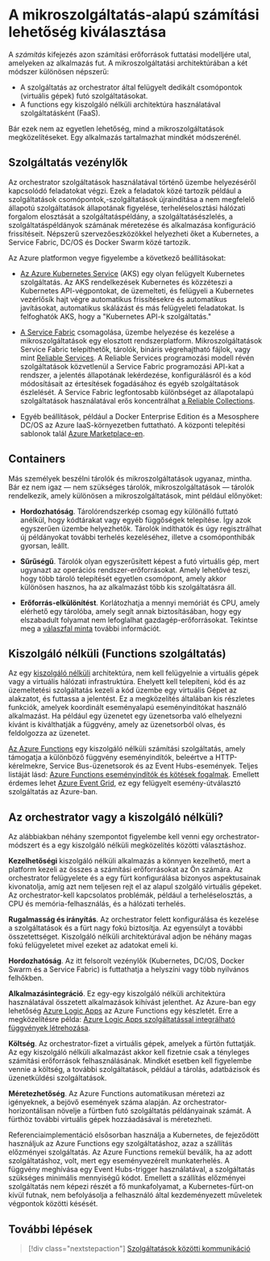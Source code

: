 # <a name="choosing-a-compute-option-for-microservices"></a>A mikroszolgáltatás-alapú számítási lehetőség kiválasztása

A *számítás* kifejezés azon számítási erőforrások futtatási modelljére utal, amelyeken az alkalmazás fut. A mikroszolgáltatási architektúrában a két módszer különösen népszerű:

- A szolgáltatás az orchestrator által felügyelt dedikált csomópontok (virtuális gépek) futó szolgáltatásokat.
- A functions egy kiszolgáló nélküli architektúra használatával szolgáltatásként (FaaS).

Bár ezek nem az egyetlen lehetőség, mind a mikroszolgáltatások megközelítéseket. Egy alkalmazás tartalmazhat mindkét módszerénél.

## <a name="service-orchestrators"></a>Szolgáltatás vezénylők

Az orchestrator szolgáltatások használatával történő üzembe helyezéséről kapcsolódó feladatokat végzi. Ezek a feladatok közé tartozik például a szolgáltatások csomópontok,-szolgáltatások újraindítása a nem megfelelő állapotú szolgáltatások állapotának figyelése, terheléselosztási hálózati forgalom elosztását a szolgáltatáspéldány, a szolgáltatásészlelés, a szolgáltatáspéldányok számának méretezése és alkalmazása konfiguráció frissítéseit. Népszerű szervezőeszközökkel helyezheti őket a Kubernetes, a Service Fabric, DC/OS és Docker Swarm közé tartozik.

Az Azure platformon vegye figyelembe a következő beállításokat:

- [Az Azure Kubernetes Service](/azure/aks/) (AKS) egy olyan felügyelt Kubernetes szolgáltatás. Az AKS rendelkezések Kubernetes és közzéteszi a Kubernetes API-végpontokat, de üzemelteti, és felügyeli a Kubernetes vezérlősík hajt végre automatikus frissítésekre és automatikus javításokat, automatikus skálázást és más felügyeleti feladatokat. Is felfoghatók AKS, hogy a "Kubernetes API-k szolgáltatás."

- [A Service Fabric](/azure/service-fabric/) csomagolása, üzembe helyezése és kezelése a mikroszolgáltatások egy elosztott rendszerplatform. Mikroszolgáltatások Service Fabric telepíthetők, tárolók, bináris végrehajtható fájlok, vagy mint [Reliable Services](/azure/service-fabric/service-fabric-reliable-services-introduction). A Reliable Services programozási modell révén szolgáltatások közvetlenül a Service Fabric programozási API-kat a rendszer, a jelentés állapotának lekérdezése, konfigurálásról és a kód módosításait az értesítések fogadásához és egyéb szolgáltatások észlelését. A Service Fabric legfontosabb különbséget az állapotalapú szolgáltatások használatával erős koncentrálhat [a Reliable Collections](/azure/service-fabric/service-fabric-reliable-services-reliable-collections).

- Egyéb beállítások, például a Docker Enterprise Edition és a Mesosphere DC/OS az Azure IaaS-környezetben futtatható. A központi telepítési sablonok talál [Azure Marketplace-en](https://azuremarketplace.microsoft.com).

## <a name="containers"></a>Containers

Más személyek beszélni tárolók és mikroszolgáltatások ugyanaz, mintha. Bár ez nem igaz &mdash; nem szükséges tárolók, mikroszolgáltatások &mdash; tárolók rendelkezik, amely különösen a mikroszolgáltatások, mint például előnyöket:

- **Hordozhatóság**. Tárolórendszerkép csomag egy különálló futtató anélkül, hogy kódtárakat vagy egyéb függőségek telepítése. Így azok egyszerűen üzembe helyezhetők. Tárolók indíthatók és úgy regisztrálhat új példányokat további terhelés kezeléséhez, illetve a csomóponthibák gyorsan, leállt.

- **Sűrűségű**. Tárolók olyan egyszerűsített képest a futó virtuális gép, mert ugyanazt az operációs rendszer-erőforrásokat. Amely lehetővé teszi, hogy több tároló telepítését egyetlen csomópont, amely akkor különösen hasznos, ha az alkalmazást több kis szolgáltatásra áll.

- **Erőforrás-elkülönítést**. Korlátozhatja a mennyi memóriát és CPU, amely elérhető egy tárolóba, amely segít annak biztosításában, hogy egy elszabadult folyamat nem lefoglalhat gazdagép-erőforrásokat. Tekintse meg a [válaszfal minta](../../patterns/bulkhead.md) további információt.

## <a name="serverless-functions-as-a-service"></a>Kiszolgáló nélküli (Functions szolgáltatás)

Az egy [kiszolgáló nélküli](https://azure.microsoft.com/solutions/serverless/) architektúra, nem kell felügyelnie a virtuális gépek vagy a virtuális hálózati infrastruktúra. Ehelyett kell telepíteni, kód és az üzemeltetési szolgáltatás kezeli a kód üzembe egy virtuális Gépet az alakzatot, és futtassa a jelentést. Ez a megközelítés általában kis részletes funkciók, amelyek koordinált eseményalapú eseményindítókat használó alkalmazást. Ha például egy üzenetet egy üzenetsorba való elhelyezni kívánt is kiválthatják a függvény, amely az üzenetsorból olvas, és feldolgozza az üzenetet.

[Az Azure Functions](/azure/azure-functions/) egy kiszolgáló nélküli számítási szolgáltatás, amely támogatja a különböző függvény eseményindítók, beleértve a HTTP-kérelmekre, Service Bus-üzenetsorok és az Event Hubs-események. Teljes listáját lásd: [Azure Functions eseményindítók és kötések fogalmak](/azure/azure-functions/functions-triggers-bindings). Emellett érdemes lehet [Azure Event Grid](/azure/event-grid/), ez egy felügyelt esemény-útválasztó szolgáltatás az Azure-ban.

<!-- markdownlint-disable MD026 -->

## <a name="orchestrator-or-serverless"></a>Az orchestrator vagy a kiszolgáló nélküli?

<!-- markdownlint-enable MD026 -->

Az alábbiakban néhány szempontot figyelembe kell venni egy orchestrator-módszert és a egy kiszolgáló nélküli megközelítés közötti választáshoz.

**Kezelhetőségi** kiszolgáló nélküli alkalmazás a könnyen kezelhető, mert a platform kezeli az összes a számítási erőforrásokat az Ön számára. Az orchestrator felügyelete és a egy fürt konfigurálása bizonyos aspektusainak kivonatolja, amíg azt nem teljesen rejt el az alapul szolgáló virtuális gépeket. Az orchestrator-kell kapcsolatos problémák, például a terheléselosztás, a CPU és memória-felhasználás, és a hálózati terhelés.

**Rugalmasság és irányítás**. Az orchestrator felett konfigurálása és kezelése a szolgáltatások és a fürt nagy fokú biztosítja. Az egyensúlyt a további összetettséget. Kiszolgáló nélküli architektúrával adjon be néhány magas fokú felügyeletet mivel ezeket az adatokat emeli ki.

**Hordozhatóság**. Az itt felsorolt vezénylők (Kubernetes, DC/OS, Docker Swarm és a Service Fabric) is futtathatja a helyszíni vagy több nyilvános felhőkben.

**Alkalmazásintegráció**. Ez egy-egy kiszolgáló nélküli architektúra használatával összetett alkalmazások kihívást jelenthet. Az Azure-ban egy lehetőség [Azure Logic Apps](/azure/logic-apps/) az Azure Functions egy készletét. Erre a megközelítésre példa: [Azure Logic Apps szolgáltatással integrálható függvények létrehozása](/azure/azure-functions/functions-twitter-email).

**Költség**. Az orchestrator-fizet a virtuális gépek, amelyek a fürtön futtatják. Az egy kiszolgáló nélküli alkalmazást akkor kell fizetnie csak a tényleges számítási erőforrások felhasználásának. Mindkét esetben kell figyelembe vennie a költség, a további szolgáltatások, például a tárolás, adatbázisok és üzenetküldési szolgáltatások.

**Méretezhetőség**. Az Azure Functions automatikusan méretezi az igényeknek, a bejövő események száma alapján. Az orchestrator-horizontálisan növelje a fürtben futó szolgáltatás példányainak számát. A fürthöz további virtuális gépek hozzáadásával is méretezheti.

Referenciaimplementáció elsősorban használja a Kubernetes, de fejeződött használjuk az Azure Functions egy szolgáltatáshoz, azaz a szállítás előzményei szolgáltatás. Az Azure Functions remekül beválik, ha az adott szolgáltatáshoz, volt, mert egy eseményvezérelt munkaterhelés. A függvény meghívása egy Event Hubs-trigger használatával, a szolgáltatás szükséges minimális mennyiségű kódot. Emellett a szállítás előzményei szolgáltatás nem képezi részét a fő munkafolyamat, a Kubernetes-fürt-on kívül futnak, nem befolyásolja a felhasználó által kezdeményezett műveletek végpontok közötti késését.

## <a name="next-steps"></a>További lépések

> [!div class="nextstepaction"]
> [Szolgáltatások közötti kommunikáció](./interservice-communication.md)
